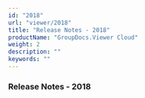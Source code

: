 ```yaml
---
id: "2018"
url: "viewer/2018"
title: "Release Notes - 2018"
productName: "GroupDocs.Viewer Cloud"
weight: 2
description: ""
keywords: ""
---
```


### Release Notes - 2018 ###


